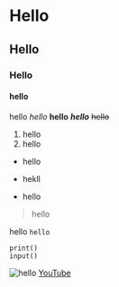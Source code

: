 # Hello
## Hello
### Hello
#### hello

hello  *hello*  **hello** ***hello*** ~~hello~~
1. hello
2. hello
- hello
+ hekll
* hello
>hello

hello ```hello```

```commandline
print()
input()
```

![hello](https://static.ukrinform.com/photos/2023_02/1675684324-5758.jpeg)
[YouTube](https://youtube.com)